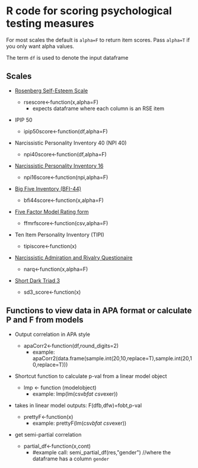 # R code for scoring psychological testing measures #

For most scales the default is `alpha=F` to return item scores. Pass `alpha=T` if you only want alpha values.

The term `df` is used to denote the input dataframe

## Scales ##

* [Rosenberg Self-Esteem Scale](https://www.wwnorton.com/college/psych/psychsci/media/rosenberg.htm)
  * rsescore<-function(x,alpha=F) 
    * expects dataframe where each column is an RSE item

* IPIP 50 
  * ipip50score<-function(df,alpha=F)

* Narcissistic Personality Inventory 40 (NPI 40)
  * npi40score<-function(df,alpha=F)

* [Narcissistic Personality Inventory 16](http://www.columbia.edu/~da358/npi16/npi16.pdf)
  * npi16score<-function(npi,alpha=F)

* [Big Five Inventory (BFI-44)](https://fetzer.org/sites/default/files/images/stories/pdf/selfmeasures/Personality-BigFiveInventory.pdf)
  * bfi44score<-function(x,alpha=F)

* [Five Factor Model Rating form](http://www.uky.edu/~widiger/ffmrf.doc)
  * ffmrfscore<-function(csv,alpha=F)

* Ten Item Personality Inventory (TIPI)
  * tipiscore<-function(x)

* [Narcissistic Admiration and Rivalry Questionaire](http://www.persoc.net/persoc/uploads/Toolbox/NARQ_English.pdf)
  * narq<-function(x,alpha=F)

* [Short Dark Triad 3](http://www.midss.org/sites/default/files/d3.pdf)
  * sd3_score<-function(x)

## Functions to view data in APA format or calculate P and F from models ##

* Output correlation in APA style
  * apaCorr2<-function(df,round_digits=2)
    * example: apaCorr2(data.frame(sample.int(20,10,replace=T),sample.int(20,10,replace=T)))

* Shortcut function to calculate p-val from a linear model object
  * lmp <- function (modelobject) 
    * example: lmp(lm(csv$bfat~csv$exer))

* takes in linear model outputs: F(dfb,dfw)=fobt,p-val
  * prettyF<-function(x)
    * example: prettyF(lm(csv$bfat~csv$exer))


* get semi-partial correlation
  * partial_df<-function(x,cont)
    * #example call: semi_partial_df(res,"gender") //where the dataframe has a column `gender`
